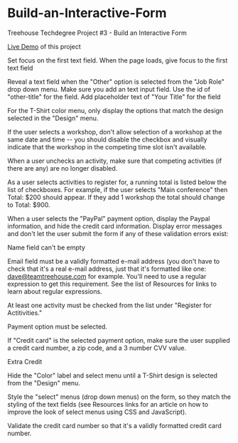# Build-an-Interactive-Form
Treehouse Techdegree Project #3 - Build an Interactive Form

<a href = "http://pheonix-soft.com/myprojects/Build-an-Interactive-Form-master/index.html">Live Demo</a> of this project 

Set focus on the first text field. When the page loads, give focus to the first text field

 Reveal a text field when the "Other" option is selected from the "Job Role" drop down menu. Make sure you add an text input field. Use the id of "other-title" for the field. Add placeholder text of "Your Title" for the field

 For the T-Shirt color menu, only display the options that match the design selected in the "Design" menu.

 If the user selects a workshop, don't allow selection of a workshop at the same date and time -- you should disable the checkbox and visually indicate that the workshop in the competing time slot isn't available.

 When a user unchecks an activity, make sure that competing activities (if there are any) are no longer disabled.

 As a user selects activities to register for, a running total is listed below the list of checkboxes. For example, if the user selects "Main conference" then Total: $200 should appear. If they add 1 workshop the total should change to Total: $900.

 When a user selects the "PayPal" payment option, display the Paypal information, and hide the credit card information.
 Display error messages and don't let the user submit the form if any of these validation errors exist:

Name field can't be empty

Email field must be a validly formatted e-mail address (you don't have to check that it's a real e-mail address, just that it's formatted like one: dave@teamtreehouse.com for example. You'll need to use a regular expression to get this requirement. See the list of Resources for links to learn about regular expressions.

At least one activity must be checked from the list under "Register for Actitivities."

Payment option must be selected.

If "Credit card" is the selected payment option, make sure the user supplied a credit card number, a zip code, and a 3 number CVV value.

Extra Credit

 Hide the "Color" label and select menu until a T-Shirt design is selected from the "Design" menu.

 Style the "select" menus (drop down menus) on the form, so they match the styling of the text fields (see Resources links for an article on how to improve the look of select menus using CSS and JavaScript).

 Validate the credit card number so that it's a validly formatted credit card number. 
